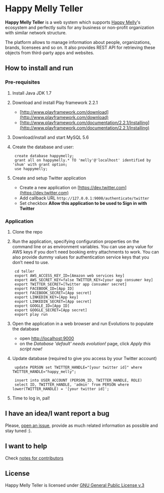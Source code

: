 # Happy Melly Teller

**Happy Melly Teller** is a web system which supports [Happy Melly](http://happymelly.com)'s
ecosystem and perfectly suits for any business or non-profit organization
with similar network structure.

The platform allows to manage information about people, organizations, brands,
licensees and so on. It also provides REST API for retrieving these objects
from third-party apps and websites.

## How to install and run

### Pre-requisites

1. Install Java JDK 1.7
2. Download and install Play framework 2.2.1
    * [http://www.playframework.com/download](http://www.playframework.com/download)
    * [http://www.playframework.com/documentation/2.2.1/Installing](http://www.playframework.com/documentation/2.2.1/Installing)
3. Download/install and start MySQL 5.6
4. Create the database and user:

        create database happymelly;
        grant all on happymelly.* TO 'melly'@'localhost' identified by 'shum' with grant option;
        use happymelly;

5. Create and setup Twitter application
    * Create a new application on [https://dev.twitter.com](https://dev.twitter.com)
    * Add callback URL `http://127.0.0.1:9000/authenticate/twitter`
    * Set checkbox **Allow this application to be used to Sign in with Twitter**

### Application

1. Clone the repo
2. Run the application, specifying configuration properties on the command line or as environment variables. You can use
   any value for AWS keys if you don’t need booking entry attachments to work. You can also provide dummy values for
   authentication service keys that you don’t need to use.

        cd teller
        export AWS_ACCESS_KEY_ID=[Amazon web services key]
        export AWS_SECRET_KEY=false TWITTER_KEY=[your app consumer key]
        export TWITTER_SECRET=[Twitter app consumer secret]
        export FACEBOOK_ID=[App ID]
        export FACEBOOK_SECRET=[App secret]
        export LINKEDIN_KEY=[App key]
        export LINKEDIN_SECRET=[App secret]
        export GOOGLE_ID=[App ID]
        export GOOGLE_SECRET=[App secret]
        export play run

3. Open the application in a web browser and run Evolutions to populate the database
    * open [http://localhost:9000](http://localhost:9000)
    * on the _Database 'default' needs evolution!_ page, click _Apply this script now!_
4. Update database (required to give you access by your Twitter account)

        update PERSON set TWITTER_HANDLE="[your twitter id]" where TWITTER_HANDLE="happy_melly";

        insert into USER_ACCOUNT (PERSON_ID, TWITTER_HANDLE, ROLE)
        select ID, TWITTER_HANDLE, 'admin' from PERSON where lower(TWITTER_HANDLE) = '[your twitter id]';

5. Time to log in, pal!

## I have an idea/I want report a bug

Please, [open an issue](https://github.com/HappyMelly/teller/issues), provide as
much related information as possible and stay tuned :).

## I want to help

Check [notes for contributors](https://github.com/HappyMelly/teller/blob/master/CONTRIBUTING.md)

## License

Happy Melly Teller is licensed under [GNU General Public License v.3](http://www.gnu.org/copyleft/gpl.html)
